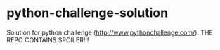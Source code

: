 # python-challenge-solution
Solution for python challenge (http://www.pythonchallenge.com/). THE REPO CONTAINS SPOILER!!!
